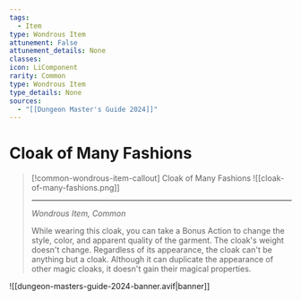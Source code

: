 ```yaml
---
tags:
  - Item
type: Wondrous Item
attunement: False
attunement_details: None
classes:
icon: LiComponent
rarity: Common
type: Wondrous Item
type_details: None
sources: 
  - "[[Dungeon Master's Guide 2024]]"
---
```

# Cloak of Many Fashions
>[!common-wondrous-item-callout] Cloak of Many Fashions
>![[cloak-of-many-fashions.png]]
>
>- - -
>_Wondrous Item, Common_
>
>While wearing this cloak, you can take a Bonus Action to change the style, color, and apparent quality of the garment. The cloak's weight doesn't change. Regardless of its appearance, the cloak can't be anything but a cloak. Although it can duplicate the appearance of other magic cloaks, it doesn't gain their magical properties.
>


![[dungeon-masters-guide-2024-banner.avif|banner]]